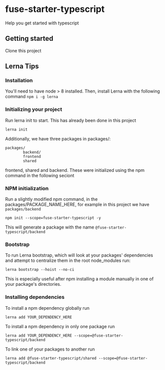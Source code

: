 # fuse-starter-typescript

Help you get started with typescript

## Getting started

Clone this project

## Lerna Tips

### Installation

You'll need to have node > 8 installed. Then, install Lerna with the following command
```npm i -g lerna```

### Initializing your project

Run lerna init to start. This has already been done in this project

```lerna init```

Additionally, we have three packages in packages/: 

```
packages/
        backend/
        frontend
        shared
```

frontend, shared and backend. These were initialized using the npm command in the following seciont

### NPM initialization

Run a slightly modified npm command, in the packages/PACKAGE_NAME_HERE, for example in this project we have ```packages/backend```

```npm init --scope=fuse-starter-typescript -y```

This will generate a package with the name ```@fuse-starter-typescript/backend```

### Bootstrap

To run Lerna bootstrap, which will look at your packages' dependencies and attempt to centralize them in the root node_modules run:

```lerna bootstrap --hoist --no-ci```

This is especially useful after npm installing a module manually in one of your package's directories.

### Installing dependencies

To install a npm dependency globally run

```lerna add YOUR_DEPENDENCY_HERE```

To install a npm dependency in only one package run

```lerna add YOUR_DEPENDENCY_HERE --scope=@fuse-starter-typescript/backend```

To link one of your packages to another run

```lerna add @fuse-starter-typescript/shared --scope=@fuse-starter-typescript/backend```
